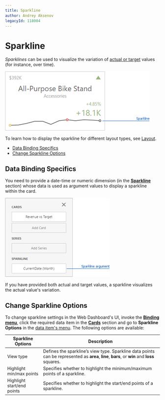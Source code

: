 ```yaml
---
title: Sparkline
author: Andrey Aksenov
legacyId: 118004
---
```

# Sparkline
_Sparklines_ can be used to visualize the variation of [actual or target](providing-data.md) values (for instance, over time).

![wdd-cards-sparkline](../../../../images/img125308.png)

To learn how to display the sparkline for different layout types, see [Layout](layout.md).
* [Data Binding Specifics](#binding)
* [Change Sparkline Options](#options)

## <a name="binding"/>Data Binding Specifics
You need to provide a date-time or numeric dimension (in the **[Sparkline](providing-data.md)** section) whose data is used as argument values to display a sparkline within the card.

![Card_BindingMenu_SparklineArgument](../../../../images/img128476.png)

If you have provided both actual and target values, a sparkline visualizes the actual value's variation.

## <a name="options"/>Change Sparkline Options
To change sparkline settings in the Web Dashboard's UI, invoke the **[Binding menu](../../ui-elements/dashboard-item-menu.md)**, click the required data item in the **[Cards](providing-data.md)** section and go to **Sparkline Options** in the [data item's menu](../../ui-elements/data-item-menu.md).
The following options are available:

| Sparkline Options | Description |
|---|---|
| View type | Defines the sparkline’s view type. Sparkline data points can be represented as **area**, **line**, **bars**, or **win** and **loss** squares. |
| Highlight min/max points | Specifies whether to highlight the minimum/maximum points of a sparkline. |
| Highlight start/end points | Specifies whether to highlight the start/end points of a sparkline. |